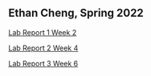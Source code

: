 ## Ethan Cheng, Spring 2022
[Lab Report 1 Week 2](https://encheng0706.github.io/cse15l-lab-reports/lab-report-1-week-2.html) <br>

[Lab Report 2 Week 4](lab-report-2-week-4.html) <br>

[Lab Report 3 Week 6](lab-report-3-week-6.html) <br>

